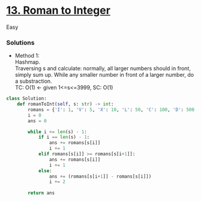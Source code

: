 # [13. Roman to Integer](https://leetcode.com/problems/roman-to-integer/description/?envType=study-plan-v2&envId=top-interview-150)

Easy

### Solutions

- Method 1:\
  Hashmap.\
  Traversing s and calculate: normally, all larger numbers should in front, simply sum up. While any smaller number in front of a larger number, do a substraction.\
  TC: O(1) <- given 1<=s<=3999, SC: O(1)
```python
class Solution:
    def romanToInt(self, s: str) -> int:
        romans = {'I': 1, 'V': 5, 'X': 10, 'L': 50, 'C': 100, 'D': 500, 'M': 1000}
        i = 0
        ans = 0

        while i <= len(s) - 1:
            if i == len(s) - 1:
                ans += romans[s[i]]
                i += 1
            elif romans[s[i]] >= romans[s[i+1]]:
                ans += romans[s[i]]
                i += 1
            else:
                ans += (romans[s[i+1]] - romans[s[i]])
                i += 2
        
        return ans
```
